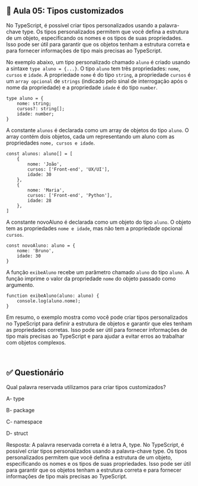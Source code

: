 ## 📝 Aula 05: Tipos customizados
No TypeScript, é possível criar tipos personalizados usando a palavra-chave type. Os tipos personalizados permitem que você defina a estrutura de um objeto, especificando os nomes e os tipos de suas propriedades. Isso pode ser útil para garantir que os objetos tenham a estrutura correta e para fornecer informações de tipo mais precisas ao TypeScript.

No exemplo abaixo, um tipo personalizado chamado ``aluno`` é criado usando a sintaxe ``type aluno = {...}``. O tipo ``aluno`` tem três propriedades: ``nome``, ``cursos`` e ``idade``. A propriedade ``nome`` é do tipo ``string``, a propriedade ``cursos`` é um ``array opcional`` de ``strings`` (indicado pelo sinal de interrogação após o nome da propriedade) e a propriedade ``idade`` é do tipo ``number``.

```
type aluno = {
    nome: string;
    cursos?: string[];
    idade: number;
}
```

A constante ``alunos`` é declarada como um array de objetos do tipo ``aluno``. O array contém dois objetos, cada um representando um aluno com as propriedades ``nome, cursos e idade``.

```
const alunos: aluno[] = [
    {
        nome: 'João',
        cursos: ['Front-end', 'UX/UI'],
        idade: 30
    },
    {
        nome: 'Maria',
        cursos: ['Front-end', 'Python'],
        idade: 28
    },
]
```

A constante novoAluno é declarada como um objeto do tipo ``aluno``. O objeto tem as propriedades ``nome e idade``, mas não tem a propriedade opcional ``cursos``.

```
const novoAluno: aluno = {
    nome: 'Bruno',
    idade: 30
}
```

A função ``exibeAluno`` recebe um parâmetro chamado ``aluno`` do tipo ``aluno``. A função imprime o valor da propriedade ``nome`` do objeto passado como argumento.

```
function exibeAluno(aluno: aluno) {
    console.log(aluno.nome);
}
```

Em resumo, o exemplo mostra como você pode criar tipos personalizados no TypeScript para definir a estrutura de objetos e garantir que eles tenham as propriedades corretas. Isso pode ser útil para fornecer informações de tipo mais precisas ao TypeScript e para ajudar a evitar erros ao trabalhar com objetos complexos.

<br>

## ✅ Questionário
Qual palavra reservada utilizamos para criar tipos customizados?

A- type

B- package

C- namespace

D- struct

Resposta: A palavra reservada correta é a letra A, type. No TypeScript, é possível criar tipos personalizados usando a palavra-chave type. Os tipos personalizados permitem que você defina a estrutura de um objeto, especificando os nomes e os tipos de suas propriedades. Isso pode ser útil para garantir que os objetos tenham a estrutura correta e para fornecer informações de tipo mais precisas ao TypeScript.